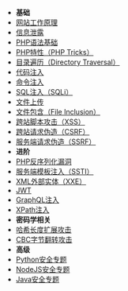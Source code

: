 - **基础**
- [网站工作原理]()
- [信息泄露]()
- [PHP语法基础](Web/PHP.md)
- [PHP特性（PHP Tricks）](Web/PHP-Tricks.md)
- [目录遍历（Directory Traversal）](Web/directory-traversal.md)
- [代码注入](Web/code-injection.md)
- [命令注入](Web/command-injection.md)
- [SQL注入（SQLi）](Web/SQLi.md)
- [文件上传](Web/file-upload.md)
- [文件包含（File Inclusion）](Web/PHP-file-inclusion.md)
- [跨站脚本攻击（XSS）](Web/XSS.md)
- [跨站请求伪造（CSRF）](Web/CSRF.md)
- [服务端请求伪造（SSRF）](Web/SSRF.md)
- **进阶**
- [PHP反序列化漏洞](Web/PHP-Deserialization.md)
- [服务端模板注入（SSTI）](Web/SSTI.md)
- [XML外部实体（XXE）](Web/XXE.md)
- [JWT](Web/JWT.md)
- [GraphQL注入](Web/GraphQL-injection.md)
- [XPath注入](Web/XPath-injection.md)
- **密码学相关**
- [哈希长度扩展攻击]()
- [CBC字节翻转攻击]()
- **高级**
- [Python安全专题]()
- [NodeJS安全专题]()
- [Java安全专题]()